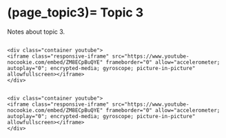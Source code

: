 (page_topic3)=
Topic 3
=======================

Notes about topic 3.

```{dropdown} <label><input type="checkbox" id="video2-1" class="box"> **Video 2.1: Introduction to Jackrabbits (4:05)** </input></label> 

<div class="container youtube">
<iframe class="responsive-iframe" src="https://www.youtube-nocookie.com/embed/ZM8ECpBuQYE" frameborder="0" allow="accelerometer; autoplay="0"; encrypted-media; gyroscope; picture-in-picture" allowfullscreen></iframe>
</div>

```

```{dropdown} <label><input type="checkbox" id="video2-2" class="box"> **Video 2.2: Introduction to Jackrabbits (4:05)** </input></label> 

<div class="container youtube">
<iframe class="responsive-iframe" src="https://www.youtube-nocookie.com/embed/ZM8ECpBuQYE" frameborder="0" allow="accelerometer; autoplay="0"; encrypted-media; gyroscope; picture-in-picture" allowfullscreen></iframe>
</div>

```